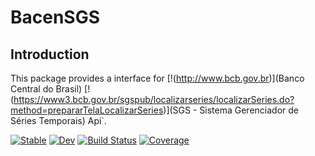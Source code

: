 # BacenSGS

## Introduction

This package provides a interface for [!(http://www.bcb.gov.br)](Banco Central do Brasil) [!(https://www3.bcb.gov.br/sgspub/localizarseries/localizarSeries.do?method=prepararTelaLocalizarSeries)](SGS - Sistema Gerenciador de Séries Temporais) Api`. 

[![Stable](https://img.shields.io/badge/docs-stable-blue.svg)](https://gustavohtc.github.io/BacenSGS.jl/stable)
[![Dev](https://img.shields.io/badge/docs-dev-blue.svg)](https://gustavohtc.github.io/BacenSGS.jl/dev)
[![Build Status](https://github.com/gustavohtc/BacenSGS.jl/workflows/CI/badge.svg)](https://github.com/gustavohtc/BacenSGS.jl/actions)
[![Coverage](https://codecov.io/gh/gustavohtc/BacenSGS.jl/branch/master/graph/badge.svg)](https://codecov.io/gh/gustavohtc/BacenSGS.jl)
